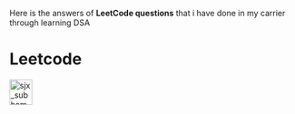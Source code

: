 Here is the answers of <B>LeetCode questions</B> that i have done in my carrier through learning DSA

# Leetcode
<a href="https://www.leetcode.com/sjx_subham" target="blank"><img align="center" src="https://raw.githubusercontent.com/rahuldkjain/github-profile-readme-generator/master/src/images/icons/Social/leet-code.svg" alt="sjx_subham" height="45" width="40" /></a>
